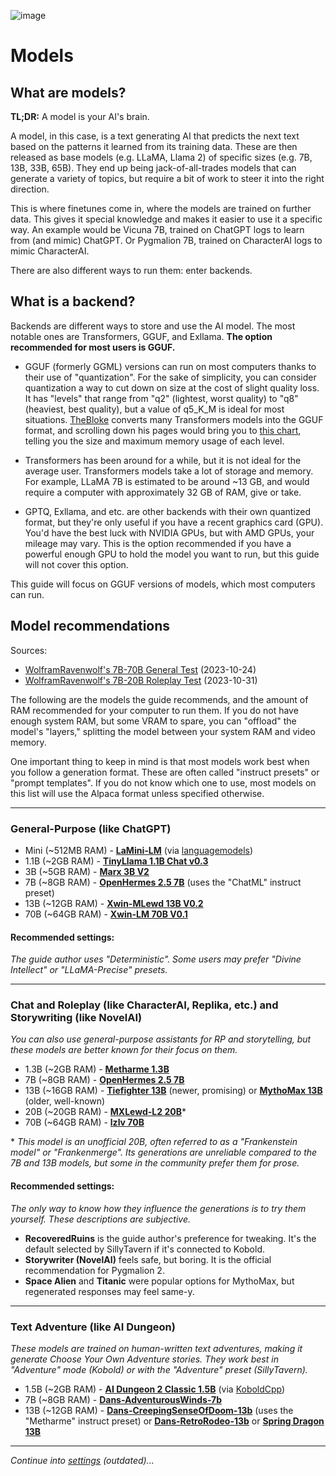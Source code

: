 ![image](https://user-images.githubusercontent.com/55674863/230696024-98ce9e16-f558-4402-ac43-0e7f960c118c.png)

# Models
## What are models?

**TL;DR:** A model is your AI's brain.

A model, in this case, is a text generating AI that predicts the next text based on the patterns it learned from its training data. These are then released as base models (e.g. LLaMA, Llama 2) of specific sizes (e.g. 7B, 13B, 33B, 65B). They end up being jack-of-all-trades models that can generate a variety of topics, but require a bit of work to steer it into the right direction.

This is where finetunes come in, where the models are trained on further data. This gives it special knowledge and makes it easier to use it a specific way. An example would be Vicuna 7B, trained on ChatGPT logs to learn from (and mimic) ChatGPT. Or Pygmalion 7B, trained on CharacterAI logs to mimic CharacterAI.

There are also different ways to run them: enter backends.

## What is a backend?

Backends are different ways to store and use the AI model. The most notable ones are Transformers, GGUF, and Exllama. **The option recommended for most users is GGUF.**

- GGUF (formerly GGML) versions can run on most computers thanks to their use of "quantization". For the sake of simplicity, you can consider quantization a way to cut down on size at the cost of slight quality loss. It has "levels" that range from "q2" (lightest, worst quality) to "q8" (heaviest, best quality), but a value of q5_K_M is ideal for most situations. [TheBloke](https://huggingface.co/TheBloke) converts many Transformers models into the GGUF format, and scrolling down his pages would bring you to [this chart](https://huggingface.co/TheBloke/Llama-2-7B-GGUF#provided-files), telling you the size and maximum memory usage of each level.

- Transformers has been around for a while, but it is not ideal for the average user. Transformers models take a lot of storage and memory. For example, LLaMA 7B is estimated to be around ~13 GB, and would require a computer with approximately 32 GB of RAM, give or take.

- GPTQ, Exllama, and etc. are other backends with their own quantized format, but they're only useful if you have a recent graphics card (GPU). You'd have the best luck with NVIDIA GPUs, but with AMD GPUs, your mileage may vary. This is the option recommended if you have a powerful enough GPU to hold the model you want to run, but this guide will not cover this option.

This guide will focus on GGUF versions of models, which most computers can run.

## Model recommendations

Sources:
- [WolframRavenwolf's 7B-70B General Test](https://old.reddit.com/r/LocalLLaMA/comments/17fhp9k/huge_llm_comparisontest_39_models_tested_7b70b/) (2023-10-24)
- [WolframRavenwolf's 7B-20B Roleplay Test](https://old.reddit.com/r/LocalLLaMA/comments/17kpyd2/huge_llm_comparisontest_part_ii_7b20b_roleplay/) (2023-10-31)

The following are the models the guide recommends, and the amount of RAM recommended for your computer to run them. If you do not have enough system RAM, but some VRAM to spare, you can "offload" the model's "layers," splitting the model between your system RAM and video memory.

One important thing to keep in mind is that most models work best when you follow a generation format. These are often called "instruct presets" or "prompt templates". If you do not know which one to use, most models on this list will use the Alpaca format unless specified otherwise.

* * *

### General-Purpose (like ChatGPT)
- Mini (~512MB RAM) - **[LaMini-LM](https://github.com/mbzuai-nlp/LaMini-LM#models)** (via [languagemodels](https://github.com/jncraton/languagemodels))
- 1.1B (~2GB RAM) - **[TinyLlama 1.1B Chat v0.3](https://huggingface.co/TheBloke/TinyLlama-1.1B-Chat-v0.3-GGUF)**
- 3B (~5GB RAM) - **[Marx 3B V2](https://huggingface.co/NikolayKozloff/Marx-3B-V2-GGUF#provided-files)**
- 7B (~8GB RAM) - **[OpenHermes 2.5 7B](https://huggingface.co/TheBloke/OpenHermes-2.5-Mistral-7B-GGUF)** (uses the "ChatML" instruct preset)
- 13B (~12GB RAM) - **[Xwin-MLewd 13B V0.2](https://huggingface.co/TheBloke/Xwin-MLewd-13B-v0.2-GGUF)**
- 70B (~64GB RAM) - **[Xwin-LM 70B V0.1](https://huggingface.co/TheBloke/Xwin-LM-70B-V0.1-GGUF)**

#### Recommended settings:
*The guide author uses "Deterministic". Some users may prefer "Divine Intellect" or "LLaMA-Precise" presets.*

* * *

### Chat and Roleplay (like CharacterAI, Replika, etc.) and Storywriting (like NovelAI)
*You can also use general-purpose assistants for RP and storytelling, but these models are better known for their focus on them.*
- 1.3B (~2GB RAM) - **[Metharme 1.3B](https://huggingface.co/Crataco/Metharme-1.3B-GGML)**
- 7B (~8GB RAM) - **[OpenHermes 2.5 7B](https://huggingface.co/TheBloke/OpenHermes-2-Mistral-7B-GGUF)**
- 13B (~16GB RAM) - **[Tiefighter 13B](https://huggingface.co/KoboldAI/LLaMA2-13B-Tiefighter-GGUF)** (newer, promising) or **[MythoMax 13B](https://huggingface.co/TheBloke/MythoMax-L2-13B-GGUF)** (older, well-known)
- 20B (~20GB RAM) - **[MXLewd-L2 20B](https://huggingface.co/TheBloke/MXLewd-L2-20B-GGUF)**\*
- 70B (~64GB RAM) - **[lzlv 70B](https://huggingface.co/TheBloke/lzlv_70B-GGUF)**

\* *This model is an unofficial 20B, often referred to as a "Frankenstein model" or "Frankenmerge". Its generations are unreliable compared to the 7B and 13B models, but some in the community prefer them for prose.*

#### Recommended settings:
*The only way to know how they influence the generations is to try them yourself. These descriptions are subjective.*
- **RecoveredRuins** is the guide author's preference for tweaking. It's the default selected by SillyTavern if it's connected to Kobold.
- **Storywriter (NovelAI)** feels safe, but boring. It is the official recommendation for Pygmalion 2.
- **Space Alien** and **Titanic** were popular options for MythoMax, but regenerated responses may feel same-y.

* * *

### Text Adventure (like AI Dungeon)
*These models are trained on human-written text adventures, making it generate Choose Your Own Adventure stories. They work best in "Adventure" mode (Kobold) or with the "Adventure" preset (SillyTavern).*
- 1.5B (~2GB RAM) - **[AI Dungeon 2 Classic 1.5B](https://huggingface.co/Crataco/AI-Dungeon-2-Classic-GGML)** (via [KoboldCpp](https://github.com/LostRuins/koboldcpp))
- 7B (~8GB RAM) - **[Dans-AdventurousWinds-7b](https://huggingface.co/TheBloke/Dans-AdventurousWinds-7B-GGUF)**
- 13B (~12GB RAM) - **[Dans-CreepingSenseOfDoom-13b](https://huggingface.co/PocketDoc/Dans-CreepingSenseOfDoom-13b-gguf)** (uses the "Metharme" instruct preset) or **[Dans-RetroRodeo-13b](https://huggingface.co/PocketDoc/Dans-RetroRodeo-13b-gguf)** or **[Spring Dragon 13B](https://huggingface.co/TheBloke/Spring-Dragon-GGUF)**

* * *

*Continue into [settings](settings.md) (outdated)...*

